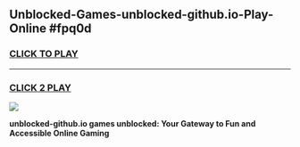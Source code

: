
## Unblocked-Games-unblocked-github.io-Play-Online #fpq0d
<h3>
<a href="https://news.freeplayer.one?title=unblocked-github.io&ref=3">CLICK TO PLAY</a></h3>
<hr>

<h3>
<a href="https://news.freeplayer.one?title=unblocked-github.io&ref=3">CLICK 2 PLAY</a>
  
</h3>

<a href="https://news.freeplayer.one?title=unblocked-github.io&ref=3"><img src="https://clearcache.store/games.png"></a>


**unblocked-github.io games unblocked: Your Gateway to Fun and Accessible Online Gaming**
